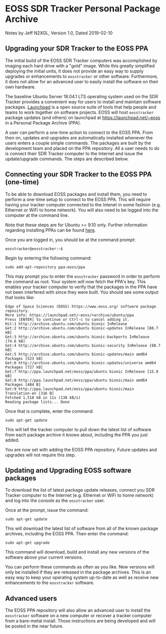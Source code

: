 # EOSS SDR Tracker Personal Package Archive

Notes by Jeff N2XGL,
Version 1.0, Dated 2019-02-10

## Upgrading your SDR Tracker to the EOSS PPA

The initial build of the EOSS SDR Tracker computers was accomplished by
imaging each hard drive with a "gold" image.  While this greatly simplified
deploying the initial units, it does not provide an easy way to supply
upgrades or enhancements to `eosstracker` or other software.  Furthermore,
it does not allow for an advanced user to easily install the software on their
own hardware.

The baseline Ubuntu Server 18.04.1 LTS operating system used on the SDR
Tracker provides a convenient way for users to install and maintain software
packages. [Launchpad](https://launchpad.net/) is a open source suite of tools 
that help people and teams to work together on software projects.  EOSS will
host `eosstracker` package updates (and others) on launchpad at
https://launchpad.net/~eoss in a Personal Package Archive (PPA).

A user can perform a one-time action to connect to the EOSS PPA.  From then
on, updates and upgrades are automatically installed whenever the users
enters a couple simple commands.  The packages are built by the development
team and placed on the PPA repository.  All a user needs to do is connect
their SDR Tracker computer to the Internet and issue the update/upgrade
commands.  The steps are described below.

## Connecting your SDR Tracker to the EOSS PPA (one-time)

To be able to download EOSS packages and install them, you need to perform
a one-time setup to connect to the EOSS PPA.  This will require having your
tracker computer connected to the Intenet in some fashion (e.g. Ethernet or
WiFi to home network).  You will also need to be logged into the computer at
the command line.  

Note that these steps are for Ubuntu >= 9.10 only. Further information
regarding installing PPAs can be found 
[here](https://help.launchpad.net/Packaging/PPA/InstallingSoftware).

Once you are logged in, you should be at the command
prompt:

`eosstracker@eosstracker:~$`

Begin by entering the following command:

`sudo add-apt-repository ppa:eoss/ppa`

This may prompt you to enter the `eosstracker` password in order to perform
the command as root. Your system will now fetch the PPA's key. This enables 
your tracker computer to verify that the packages in the PPA have not been 
interfered with since they were built.  You should see some output that
looks like:
```
Edge of Space Sciences (EOSS) https://www.eoss.org/ software package repository.
More info: https://launchpad.net/~eoss/+archive/ubuntu/ppa
Press [ENTER] to continue or Ctrl-c to cancel adding it.
Hit:1 http://archive.ubuntu.com/ubuntu bionic InRelease
Get:2 http://archive.ubuntu.com/ubuntu bionic-updates InRelease [88.7 kB]
Get:3 http://archive.ubuntu.com/ubuntu bionic-backports InRelease [74.6 kB]
Get:4 http://archive.ubuntu.com/ubuntu bionic-security InRelease [88.7 kB]
Get:5 http://archive.ubuntu.com/ubuntu bionic-updates/main amd64 Packages [523 kB]
Get:6 http://archive.ubuntu.com/ubuntu bionic-updates/universe amd64 Packages [727 kB]
Get:7 http://ppa.launchpad.net/eoss/ppa/ubuntu bionic InRelease [15.9 kB]
Get:8 http://ppa.launchpad.net/eoss/ppa/ubuntu bionic/main amd64 Packages [484 B]
Get:9 http://ppa.launchpad.net/eoss/ppa/ubuntu bionic/main Translation-en [316 B]
Fetched 1,518 kB in 11s (138 kB/s)
Reading package lists... Done
```

Once that is complete, enter the command:

`sudo apt-get update`

This will tell the tracker computer to pull down the latest list of software
from each package archive it knows about, including the PPA you just added.

You are now set with adding the EOSS PPA repository.  Future updates and
upgrades will not require this step.  

## Updating and Upgrading EOSS software packages

To download the list of latest package update releases, connect you SDR
Tracker computer to the Internet (e.g. Ethernet or WiFi to home network)
and log into the console as the `eosstracker` user.

Once at the prompt, issue the command:

`sudo apt-get update`

This will download the latest list of software from all of the known package
archives, including the EOSS PPA.  Then enter the command:

`sudo apt-get upgrade`

This command will download, build and install any new versions of the
software above your current versions.  

You can perform these commands as often as you like.  New versions will
only be installed if they are released in the package archives.  This is
an easy way to keep your operating system up-to-date as well as receive
new enhancements to the `eosstracker` software.

## Advanced users

The EOSS PPA repository will also allow an advanced user to install the
`eosstracker` software on a new computer or recover a tracker computer
from a bare-metal install.  Those instructions are being developed and
will be posted in the near future.

